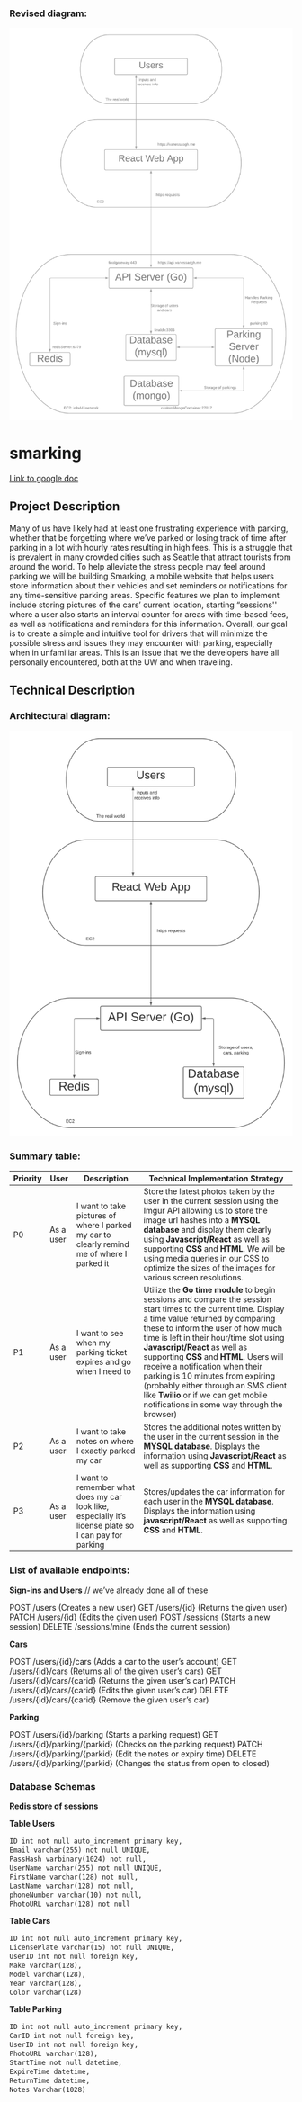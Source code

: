 ### Revised diagram:

![image info](./img/newdiagram.png)


# smarking
[Link to google doc](https://docs.google.com/document/d/1U3aJ9TUyNRi9zDy_ZbaEormrxUn0Ph9EPxJGNONXFck/edit#)
## Project Description

Many of us have likely had at least one frustrating experience with parking, whether that be forgetting where we’ve parked or losing track of time after parking in a lot with hourly rates resulting in high fees. This is a struggle that is prevalent in many crowded cities such as Seattle that attract tourists from around the world. To help alleviate the stress people may feel around parking we will be building Smarking, a mobile website that helps users store information about their vehicles and set reminders or notifications for any time-sensitive parking areas. Specific features we plan to implement include storing pictures of the cars’ current location, starting “sessions'' where a user also starts an interval counter for areas with time-based fees, as well as notifications and reminders for this information. Overall, our goal is to create a simple and intuitive tool for drivers that will minimize the possible stress and issues they may encounter with parking, especially when in unfamiliar areas. This is an issue that we the developers have all personally encountered, both at the UW and when traveling.

## Technical Description

### Architectural diagram:

![image info](./img/diagram.png)

### Summary table:

| Priority  | User      | Description                                                                                           | Technical Implementation Strategy                                                                                                                                                                                                                                                                                                                                                                                                                                                                |
|-----------|-----------|-------------------------------------------------------------------------------------------------------|--------------------------------------------------------------------------------------------------------------------------------------------------------------------------------------------------------------------------------------------------------------------------------------------------------------------------------------------------------------------------------------------------------------------------------------------------------------------------------------------------|
| P0        | As a user | I want to take pictures of where I parked my car to clearly remind me of where I parked it            | Store the latest photos taken by the user in the current session using the Imgur API allowing us to store the image url hashes into a **MYSQL database** and display them clearly using **Javascript/React** as well as supporting **CSS** and **HTML**. We will be using media queries in our CSS to optimize the sizes of the images for various screen resolutions.                                                                                                                                           |
| P1        | As a user | I want to see when my parking ticket expires and go when I need to                                    | Utilize the **Go time module** to begin sessions and compare the session start times to the current time. Display a time value returned by comparing these to inform the user of how much time is left in their hour/time slot using **Javascript/React** as well as supporting **CSS** and **HTML**. Users will receive a notification when their parking is 10 minutes from expiring (probably either through an SMS client like **Twilio** or if we can get mobile notifications in some way through the browser) |
| P2        | As a user | I want to take notes on where I exactly parked my car                                                 | Stores the additional notes written by the user in the current session in the **MYSQL database**. Displays the information using **Javascript/React** as well as supporting **CSS** and **HTML**.                                                                                                                                                                                                                                                                                                                |
| P3        | As a user | I want to remember what does my car look like, especially it’s license plate so I can pay for parking | Stores/updates the car information for each user in the **MYSQL database**. Displays the information using **javascript/React** as well as supporting **CSS** and **HTML**.                                                                                                                                                                                                                                                                                                                                      |

### List of available endpoints:

**Sign-ins and Users**      // we’ve already done all of these

POST /users (Creates a new user)
GET /users/{id} (Returns the given user)
PATCH /users/{id} (Edits the given user)
POST /sessions (Starts a new session)
DELETE /sessions/mine (Ends the current session)

**Cars**

POST /users/{id}/cars (Adds a car to the user’s account)
GET /users/{id}/cars (Returns all of the given user’s cars)
GET /users/{id}/cars/{carid} (Returns the given user’s car)
PATCH /users/{id}/cars/{carid} (Edits the given user’s car)
DELETE /users/{id}/cars/{carid} (Remove the given user’s car)

**Parking**

POST /users/{id}/parking (Starts a parking request)
GET /users/{id}/parking/{parkid} (Checks on the parking request)
PATCH /users/{id}/parking/{parkid} (Edit the notes or expiry time)
DELETE /users/{id}/parking/{parkid} (Changes the status from open to closed)

### Database Schemas

**Redis store of sessions**

**Table Users**

    ID int not null auto_increment primary key,
    Email varchar(255) not null UNIQUE,
    PassHash varbinary(1024) not null,
    UserName varchar(255) not null UNIQUE,
    FirstName varchar(128) not null,
    LastName varchar(128) not null,
    phoneNumber varchar(10) not null,
    PhotoURL varchar(128) not null

**Table Cars**

    ID int not null auto_increment primary key,
    LicensePlate varchar(15) not null UNIQUE,
    UserID int not null foreign key,
    Make varchar(128),
    Model varchar(128),
    Year varchar(128),
    Color varchar(128)

**Table Parking**

    ID int not null auto_increment primary key,
    CarID int not null foreign key,
    UserID int not null foreign key,
    PhotoURL varchar(128),
    StartTime not null datetime,
    ExpireTime datetime,
    ReturnTime datetime,
    Notes Varchar(1028)
